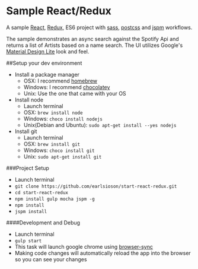 # Sample React/Redux
A sample [React](http://facebook.github.io/react/), [Redux](http://rackt.github.io/redux/), ES6 project with [sass](http://sass-lang.com/), [postcss](https://github.com/postcss/postcss) and [jspm](https://github.com/jspm/jspm-cli) workflows.

The sample demonstrates an async search against the Spotify Api and returns a list of Artists based on a name search. The UI utilizes Google's [Material Design Lite](http://www.getmdl.io/index.html) look and feel.

##Setup your dev environment

- Install a package manager
    - OSX: I recommend [homebrew](http://brew.sh)
    - Windows: I recommend [chocolatey](https://chocolatey.org)
    - Unix: Use the one that came with your OS
- Install node
    - Launch terminal
    - OSX: ```brew install node```
    - Windows: ```choco install nodejs```
    - Unix(Debian and Ubuntu): ```sudo apt-get install --yes nodejs```
- Install git
    - Launch terminal
    - OSX: ```brew install git```
    - Windows: ```choco install git```
    - Unix: ```sudo apt-get install git```

###Project Setup

- Launch terminal
- ```git clone https://github.com/earlsioson/start-react-redux.git```
- ```cd start-react-redux```
- ```npm install gulp mocha jspm -g```
- ```npm install```
- ```jspm install```

####Development and Debug
- Launch terminal
- ```gulp start```
- This task will launch google chrome using
    [browser-sync](http://www.browsersync.io/)
- Making code changes will automatically reload
    the app into the browser so you can see your changes
